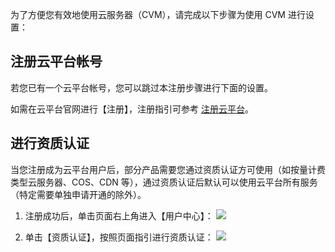 为了方便您有效地使用云服务器（CVM），请完成以下步骤为使用 CVM 进行设置：

## 注册云平台帐号

若您已有一个云平台帐号，您可以跳过本注册步骤进行下面的设置。

如需在云平台官网进行【注册】，注册指引可参考 [注册云平台](https://cloud.tencent.com/document/product/378/9603)。
 
## 进行资质认证

当您注册成为云平台用户后，部分产品需要您通过资质认证方可使用（如按量计费类型云服务器、COS、CDN 等），通过资质认证后默认可以使用云平台所有服务（特定需要单独申请开通的除外）。

1. 注册成功后，单击页面右上角进入【用户中心】：
![](https://mccdn.qcloud.com/static/img/61e2b15b057ef2508656e1972c422c1c/image.jpg)

2. 单击【资质认证】，按照页面指引进行资质认证：
![](https://mccdn.qcloud.com/static/img/2e668e7e607ea863f1d2b4540397334d/image.png)

